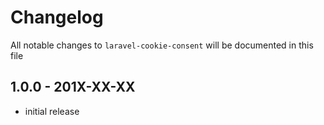 # Changelog

All notable changes to `laravel-cookie-consent` will be documented in this file

## 1.0.0 - 201X-XX-XX

- initial release
